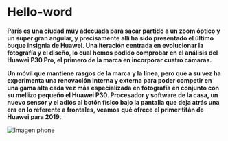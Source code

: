 # Hello-word

**París es una ciudad muy adecuada para sacar partido a un zoom óptico y un super gran angular, y precisamente allí ha sido presentado el último buque insignia de Huawei. Una iteración centrada en evolucionar la fotografía y el diseño, lo cual hemos podido comprobar en el análisis del Huawei P30 Pro, el primero de la marca en incorporar cuatro cámaras.**

**Un móvil que mantiene rasgos de la marca y la línea, pero que a su vez ha experimenta una renovación interna y externa para poder competir en una gama alta cada vez más especializada en fotografía en conjunto con su mellizo pequeño el Huawei P30. Procesador y software de la casa, un nuevo sensor y el adiós al botón físico bajo la pantalla que deja atrás una era en lo referente a frontales, veamos qué ofrece el primer titán de Huawei para 2019.**


![Imagen phone](https://tigocolombia.vteximg.com.br/arquivos/ids/157030-500-500/optimizada1.png?v=636900859947700000)
